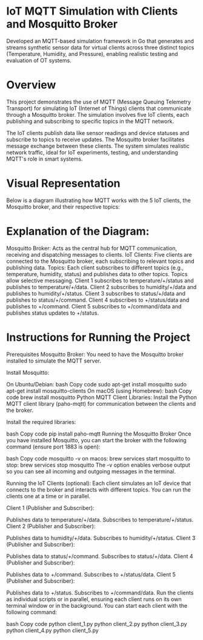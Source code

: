 # IoT MQTT Simulation with Clients and Mosquitto Broker
Developed an MQTT-based simulation framework in Go that generates and streams synthetic sensor data for virtual clients across three distinct topics (Temperature, Humidity, and Pressure), enabling realistic testing and evaluation of OT systems.

# Overview
This project demonstrates the use of MQTT (Message Queuing Telemetry Transport) for simulating IoT (Internet of Things) clients that communicate through a Mosquitto broker. The simulation involves five IoT clients, each publishing and subscribing to specific topics in the MQTT network.

The IoT clients publish data like sensor readings and device statuses and subscribe to topics to receive updates. The Mosquitto broker facilitates message exchange between these clients. The system simulates realistic network traffic, ideal for IoT experiments, testing, and understanding MQTT's role in smart systems.

# Visual Representation
Below is a diagram illustrating how MQTT works with the 5 IoT clients, the Mosquitto broker, and their respective topics:



# Explanation of the Diagram:

Mosquitto Broker: Acts as the central hub for MQTT communication, receiving and dispatching messages to clients.
IoT Clients: Five clients are connected to the Mosquitto broker, each subscribing to relevant topics and publishing data.
Topics: Each client subscribes to different topics (e.g., temperature, humidity, status) and publishes data to other topics. Topics allow selective messaging.
Client 1 subscribes to temperature/+/status and publishes to temperature/+/data.
Client 2 subscribes to humidity/+/data and publishes to humidity/+/status.
Client 3 subscribes to status/+/data and publishes to status/+/command.
Client 4 subscribes to +/status/data and publishes to +/command.
Client 5 subscribes to +/command/data and publishes status updates to +/status.



# Instructions for Running the Project
Prerequisites
Mosquitto Broker: You need to have the Mosquitto broker installed to simulate the MQTT server.

Install Mosquitto:

On Ubuntu/Debian:
bash
Copy code
sudo apt-get install mosquitto
sudo apt-get install mosquitto-clients
On macOS (using Homebrew):
bash
Copy code
brew install mosquitto
Python MQTT Client Libraries: Install the Python MQTT client library (paho-mqtt) for communication between the clients and the broker.

Install the required libraries:

bash
Copy code
pip install paho-mqtt
Running the Mosquitto Broker
Once you have installed Mosquitto, you can start the broker with the following command (ensure port 1883 is open):

bash
Copy code
mosquitto -v
on macos:
brew services start mosquitto
to stop: brew services stop mosquitto
The -v option enables verbose output so you can see all incoming and outgoing messages in the terminal.




Running the IoT Clients (optional):
Each client simulates an IoT device that connects to the broker and interacts with different topics. You can run the clients one at a time or in parallel.

Client 1 (Publisher and Subscriber):

Publishes data to temperature/+/data.
Subscribes to temperature/+/status.
Client 2 (Publisher and Subscriber):

Publishes data to humidity/+/data.
Subscribes to humidity/+/status.
Client 3 (Publisher and Subscriber):

Publishes data to status/+/command.
Subscribes to status/+/data.
Client 4 (Publisher and Subscriber):

Publishes data to +/command.
Subscribes to +/status/data.
Client 5 (Publisher and Subscriber):

Publishes data to +/status.
Subscribes to +/command/data.
Run the clients as individual scripts or in parallel, ensuring each client runs on its own terminal window or in the background. You can start each client with the following command:

bash
Copy code
python client_1.py
python client_2.py
python client_3.py
python client_4.py
python client_5.py

